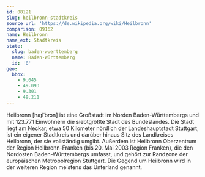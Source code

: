 ```yaml
---
id: 08121
slug: heilbronn-stadtkreis
source_url: 'https://de.wikipedia.org/wiki/Heilbronn'
comparison: 09162
name: Heilbronn
name_ext: Stadtkreis
state:
  slug: baden-wuerttemberg
  name: Baden-Württemberg
  id: '8'
geo:
  bbox:
    - 9.045
    - 49.093
    - 9.301
    - 49.211
---
```


Heilbronn [haɪ̯lˈbrɔn] ist eine Großstadt im Norden Baden-Württembergs und mit 123.771 Einwohnern die siebtgrößte Stadt des Bundeslandes. Die Stadt liegt am Neckar, etwa 50 Kilometer nördlich der Landeshauptstadt Stuttgart, ist ein eigener Stadtkreis und darüber hinaus Sitz des Landkreises Heilbronn, der sie vollständig umgibt. Außerdem ist Heilbronn Oberzentrum der Region Heilbronn-Franken (bis 20. Mai 2003 Region Franken), die den Nordosten Baden-Württembergs umfasst, und gehört zur Randzone der europäischen Metropolregion Stuttgart. Die Gegend um Heilbronn wird in der weiteren Region meistens das Unterland genannt.

